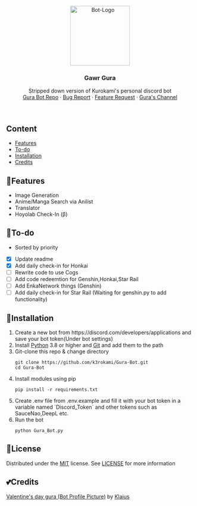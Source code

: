 <!-- Bot Information -->
<br />
<div align="center">
  <a href="https://github.com/k3rokami/Gura-Bot">
    <img src="https://i.ibb.co/B44CdsN/96190259-p0-cropped-removebg-preview-1-1-cropped.png" alt="Bot-Logo" width="160" height="160">
  </a>

<h3 align="center">Gawr Gura</h3>
  <p align="center">
    Stripped down version of Kurokami's personal discord bot
    <br />
    <a href="https://github.com/k3rokami/Gura-Bot">Gura Bot Repo</a>
    ·
    <a href="https://github.com/k3rokami/Gura-Bot/issues">Bug Report</a>
    ·
    <a href="https://github.com/k3rokami/Gura-Bot/issues">Feature Request</a>
    ·
    <a href="https://www.youtube.com/@GawrGura">Gura's Channel</a> <br> <br> <br>
    <!-- <a href="https://discord.com/api/oauth2/authorize?client_id=your_bot_id&permissions=8&scope=bot%20applications.commands">
      <img src="" alt="Invite Bot" width="367" height="127">
    </a> -->
  </p>
</div>

## **Content**
<ul>
<li><a href = "https://github.com/k3rokami/Gura-Bot#features">Features</li>
<li><a href = "https://github.com/k3rokami/Gura-Bot#to-do">To-do</li>
<!-- <li><a href = "https://github.com/k3rokami/Gura-Bot#bot-links">Bot Links</li> -->
<li><a href = "https://github.com/k3rokami/Gura-Bot#installation">Installation</li>
<!-- <li><a href = "https://github.com/k3rokami/Gura-Bot#recommended-hosting-services">Recommended Hosting Services</a></li> -->
<li><a href = "https://github.com/k3rokami/Gura-Bot#credits">Credits</a></li>
</ul>

## 🎏**Features**
<ul>
<li>Image Generation</li>
<li>Anime/Manga Search via Anilist</li>
<li>Translator</li>
<li>Hoyolab Check-In (β)</li>
</ul>

## 📝**To-do**
- Sorted by priority 
- [x] Update readme
- [x] Add daily check-in for Honkai
- [ ] Rewrite code to use Cogs
- [ ] Add code redeemtion for Genshin,Honkai,Star Rail
- [ ] Add EnkaNetwork things (Genshin)
- [ ] Add daily check-in for Star Rail (Waiting for genshin.py to add functionality)

## 🚀Installation
<ol>
<li>
Create a new bot from https://discord.com/developers/applications and save your bot token(Under bot settings)
</li>
<li>
Install <a href = "https://www.python.org/downloads/">Python</a> 3.8 or higher and <a href = "https://git-scm.com/downloads">Git</a> and add them to the path</li>
</li>
<li>
Git-clone this repo & change directory

```
git clone https://github.com/k3rokami/Gura-Bot.git
cd Gura-Bot
```
</li>
<li>
Install modules using pip

```
pip install -r requirements.txt
```
</li>
<li>
Create .env file from .env.example and fill it with your bot token in a variable named `Discord_Token` and other tokens such as SauceNao,DeepL etc.
</li>
<li>
Run the bot

```
python Gura_Bot.py
```
</li>
</ol>

## 📃**License**
Distributed under the [MIT](https://github.com/k3rokami/Gura-Bot/blob/main/LICENSE) license. See [LICENSE](/LICENSE) for more information

## 💕**Credits**
[Valentine's day gura (Bot Profile Picture)](https://www.pixiv.net/en/artworks/96190259) by [Klaius](https://www.pixiv.net/en/users/6581079)
